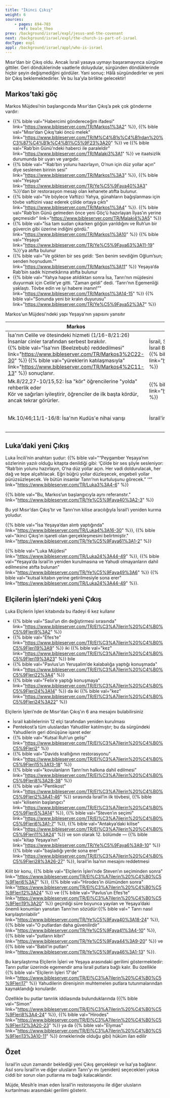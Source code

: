 ```yaml
---
title: "İkinci Çıkış"
weight: 6
sources:
    - pages: 694–703
      ref: beale_theo
prev: /background/israel/expl/jesus-and-the-covenant
next: /background/israel/expl/the-church-is-part-of-israel
docType: expl
appl: /background/israel/appl/who-is-israel
---
```


Mısır’dan bir Çıkış oldu. Ancak İsrail yasaya uymayı başaramayınca sürgüne gittiler. Geri döndüklerinde vaatlerle doluydular, sürgünden döndüklerinde hiçbir şeyin değişmediğini gördüler. Yani sonuç: Hâlâ sürgündedirler ve yeni bir Çıkış beklemektedirler. Ve bu İsa’yla birlikte gelecektir!

## Markos’taki göç

<a name="098c"></a>
Markos Müjdesi’nin başlangıcında Mısır’dan Çıkış’a pek çok gönderme vardır:

- {{% bible val="Habercimi göndereceğim ifadesi" link="https://www.bibleserver.com/TR/Markos1%3A2" %}}, {{% bible val="Mısır’dan Çıkış’taki öncü melek" link="https://www.bibleserver.com/TR/M%C4%B1s%C4%B1rdan%20%C3%87%C4%B1k%C4%B1%C5%9F23%3A20" %}} ve {{% bible val="Rab’bin Günü’ndeki haberci ile paraleldir" link="https://www.bibleserver.com/TR/Malaki3%3A1" %}} ve itaatsizlik durumunda bir uyarı ve yargıdır.
- {{% bible val="“Rab’bin yolunu hazırlayın, O’nun için düz yollar açın” diye seslenen birinin sesi" link="https://www.bibleserver.com/TR/Markos1%3A3" %}}, {{% bible val="Yeşaya" link="https://www.bibleserver.com/TR/Ye%C5%9Faya40%3A3" %}}’dan bir restorasyon mesajı olan kehanete atıfta bulunur.
- {{% bible val="Ve böylece Vaftizci Yahya, günahların bağışlanması için tövbe vaftizini vaaz ederek çölde ortaya çıktı" link="https://www.bibleserver.com/TR/Markos1%3A4" %}}. {{% bible val="Rab’bin Günü gelmeden önce yeni Göç’ü hazırlayan İlyas’ın yerine geçmesidir" link="https://www.bibleserver.com/TR/Malaki4%3A5" %}}
- {{% bible val="İsa tam sudan çıkarken göğün yarıldığını ve Ruh’un bir güvercin gibi üzerine indiğini gördü." link="https://www.bibleserver.com/TR/Markos1%3A10" %}} {{% bible val="Yeşaya" link="https://www.bibleserver.com/TR/Ye%C5%9Faya63%3A11-19" %}}’ya atıfta bulunur
- {{% bible val="Ve gökten bir ses geldi: ‘Sen benim sevdiğim Oğlum’sun; senden hoşnudum.”" link="https://www.bibleserver.com/TR/Markos1%3A11" %}} Yeşaya’da Rab’bin sadık hizmetkârına atıfta bulunur
- {{% bible val="Yahya hapse atıldıktan sonra İsa, Tanrı’nın müjdesini duyurmak için Celile’ye gitti. “Zaman geldi” dedi. ‘Tanrı’nın Egemenliği yaklaştı. Tövbe edin ve iyi habere inanın!”" link="https://www.bibleserver.com/TR/Markos1%3A14-15" %}} {{% bible val="Sonunda yeni bir kralın duyurusu" link="https://www.bibleserver.com/TR/Ye%C5%9Faya52%3A7" %}}

Markos'un Müjdesi'ndeki yapı Yeşaya'nın yapısını yansıtır

| Markos | Yeşaya 40-66 | Açıklama |
|------|----------------|----------|
| İsa'nın Celile ve ötesindeki hizmeti (1/16-8/21:26) </br> İnsanlar cinler tarafından serbest bırakılır. </br> {{% bible val="İsa'nın (Beelzebub) reddedilmesi" link="https://www.bibleserver.com/TR/Markos3%2C22-30" %}} {{% bible val="yüreklerin katılaşmasıyla" link="https://www.bibleserver.com/TR/Markos4%2C11-13" %}} sonuçlanır. | İsrail, Savaşçı ve Şifacı Tanrı tarafından kölelikten kurtarılır</br> İsrail Babil'den kurtarılır </br> {{% bible val="Tanrı'yı reddetmek: Tanrı onların düşmanı olur" link="https://www.bibleserver.com/TR/Ye%C5%9Faya63%2C10" %}} | Cinlerden kurtuluş İsa'nın yetkisini gösterir, Tanrı'ya insanları hapisten kurtaran savaşçı olarak gönderme yapar.</br> İnsanlar cinler tarafından tutsak edilir. |
| Mk.8/22,27-10/15,52: İsa "kör" öğrencilerine "yolda" rehberlik eder </br> Kör ve sağırları iyileştirir, öğrenciler de ilk başta kördür, ancak tekrar görürler. | {{% bible val="Tanrı \"körlere\" \"yolda\" rehberlik eder" link="https://www.bibleserver.com/TR/Ye%C5%9Faya42%2C16" %}} | İsa'nın acı çekmesi, çıkışının gerçekleştiği yoldur (Yşa.53: hizmetkâr ölümüyle yol alır (Mk.10/45)) |
| Mk.10/46;11/1-16/8: İsa'nın Kudüs'e nihai varışı | İsrail'in Kudüs'e nihai varışı | İsa incir ağacını örter: başlangıca gönderme: {{% bible val="yargı ya da vaat, yalnızca meyve verirse" link="https://www.bibleserver.com/TR/Vahiy17%2C14" %}} |

## Luka’daki yeni Çıkış

<a name="bfa6"></a>
Luka İncili’nin anahtarı şudur: {{% bible val="“Peygamber Yeşaya’nın sözlerinin yazılı olduğu kitapta denildiği gibi: ‘Çölde bir ses şöyle sesleniyor: “Rab’bin yolunu hazırlayın, O’na düz yollar açın. Her vadi doldurulacak, her dağ ve tepe alçaltılacak. Eğri büğrü yollar düzleşecek, engebeli yollar pürüzsüzleşecek. Ve bütün insanlar Tanrı’nın kurtuluşunu görecek.” ‘“" link="https://www.bibleserver.com/TR/Luka3%3A4-6" %}}

{{% bible val="Bu, Markos’un başlangıcıyla aynı referanstır." link="https://www.bibleserver.com/TR/Ye%C5%9Faya40%3A2-3" %}}

Bu yol Mısır’dan Çıkış’tır ve Tanrı’nın kilise aracılığıyla İsrail’i yeniden kurma yoludur.

{{% bible val="İsa Yeşaya’dan alıntı yaptığında" link="https://www.bibleserver.com/TR/Luka4%3A16-30" %}}, {{% bible val="ikinci Çıkış’ın işareti olan gerçekleşmesini belirtmiştir." link="https://www.bibleserver.com/TR/Ye%C5%9Faya61%3A1-2" %}}

{{% bible val="Luka Müjdesi" link="https://www.bibleserver.com/TR/Luka24%3A44-49" %}}, {{% bible val="Yeşaya’da İsrail’in yeniden kurulmasına ve Yahudi olmayanların dahil edilmesine atıfta bulunan" link="https://www.bibleserver.com/TR/Ye%C5%9Faya49%3A6" %}} {{% bible val="kutsal kitabın yerine getirilmesiyle sona erer" link="https://www.bibleserver.com/TR/Luka24%3A44-49" %}}.

## Elçilerin İşleri’ndeki yeni Çıkış

<a name="f704"></a>
Luka Elçilerin İşleri kitabında bu ifadeyi 6 kez kullanır

- {{% bible val="Saul’un din değiştirmesi sırasında" link="https://www.bibleserver.com/TR/El%C3%A7ilerin%20%C4%B0%C5%9Fleri9%3A2" %}}
- {{% bible val="Efes’te" link="https://www.bibleserver.com/TR/El%C3%A7ilerin%20%C4%B0%C5%9Fleri19%3A9" %}} iki {{% bible val="kez" link="https://www.bibleserver.com/TR/El%C3%A7ilerin%20%C4%B0%C5%9Fleri19%3A23" %}} bile
- {{% bible val="Pavlus’un Yeruşalim’de kalabalığa yaptığı konuşmada" link="https://www.bibleserver.com/TR/El%C3%A7ilerin%20%C4%B0%C5%9Fleri22%3A4" %}}
- {{% bible val="Felix’e yaptığı konuşmaya" link="https://www.bibleserver.com/TR/El%C3%A7ilerin%20%C4%B0%C5%9Fleri24%3A14" %}} da iki {{% bible val="kez" link="https://www.bibleserver.com/TR/El%C3%A7ilerin%20%C4%B0%C5%9Fleri24%3A22" %}}

Elçilerin İşleri’nde de Mısır’dan Çıkış’ın 6 ana mesajını bulabilirsiniz

- İsrail kabilelerinin 12 elçi tarafından yeniden kurulması
- Pentekost’a tüm uluslardan Yahudiler katılmıştır; bu da sürgündeki Yahudilerin geri dönüşüne işaret eder
- {{% bible val="Kutsal Ruh’un gelişi" link="https://www.bibleserver.com/TR/El%C3%A7ilerin%20%C4%B0%C5%9Fleri2" %}}
- {{% bible val="Davids krallığının restorasyonu" link="https://www.bibleserver.com/TR/El%C3%A7ilerin%20%C4%B0%C5%9Fleri15%3A13-18" %}}
- {{% bible val="kovulanların Tanrı’nın halkına dahil edilmesi" link="https://www.bibleserver.com/TR/El%C3%A7ilerin%20%C4%B0%C5%9Fleri8%3A28-38" %}}
- {{% bible val="Pentikost" link="https://www.bibleserver.com/TR/El%C3%A7ilerin%20%C4%B0%C5%9Fleri2%3A41-46" %}} sırasında İsrail’in ilk tövbesi, {{% bible val="kilisenin başlangıcı" link="https://www.bibleserver.com/TR/El%C3%A7ilerin%20%C4%B0%C5%9Fleri5%3A14" %}}, {{% bible val="Steven’ın seçimi" link="https://www.bibleserver.com/TR/El%C3%A7ilerin%20%C4%B0%C5%9Fleri6%3A1-7" %}}, {{% bible val="Antakya’daki kilise" link="https://www.bibleserver.com/TR/El%C3%A7ilerin%20%C4%B0%C5%9Fleri11%3A24" %}} ve son olarak 12. bölümde — {{% bible val="kitap Yeşaya’nın" link="https://www.bibleserver.com/TR/Ye%C5%9Faya6%3A9-10" %}} {{% bible val="başladığı yerde sona erer" link="https://www.bibleserver.com/TR/El%C3%A7ilerin%20%C4%B0%C5%9Fleri28%3A26-27" %}}, İsrail’in İsa’nın mesajını reddetmesi

Kilit bir konu, {{% bible val="Elçilerin İşleri’nde Steven’ın seçiminden sonra" link="https://www.bibleserver.com/TR/El%C3%A7ilerin%20%C4%B0%C5%9Fleri6%3A7" %}}, {{% bible val="Hirodes’in ölümünden sonra" link="https://www.bibleserver.com/TR/El%C3%A7ilerin%20%C4%B0%C5%9Fleri12%3A24" %}} ve {{% bible val="Pavlus’un Efes’te" link="https://www.bibleserver.com/TR/El%C3%A7ilerin%20%C4%B0%C5%9Fleri19%3A20" %}} geçirdiği süre boyunca yayılan ve Yeşaya’daki önemli konumları yansıtan Tanrı’nın sözüdür:{{% bible val=" Tanrı nasıl karşılaştırılabilir" link="https://www.bibleserver.com/TR/Ye%C5%9Faya40%3A18-24" %}}, {{% bible val="O putlardan daha güvenilirdir" link="https://www.bibleserver.com/TR/Ye%C5%9Faya41%3A4-10" %}}, {{% bible val="putların kibri" link="https://www.bibleserver.com/TR/Ye%C5%9Faya44%3A9-20" %}} ve {{% bible val="Babil’in putları" link="https://www.bibleserver.com/TR/Ye%C5%9Faya46%3A1-13" %}}.

Bu karşılaştırma Elçilerin İşleri ve Yeşaya arasındaki gerilimi göstermektedir: Tanrı putlar üzerinde egemendir ama İsrail putlara bağlı kalır. Bu özellikle {{% bible val="Elçilerin İşleri 17'de" link="https://www.bibleserver.com/TR/El%C3%A7ilerin%20%C4%B0%C5%9Fleri17" %}} Yahudilerin direnişinin muhtemelen putlara tutunmalarından kaynaklandığı konulardır.

Özellikle bu putlar tanrılık iddiasında bulunduklarında ({{% bible val="Simon" link="https://www.bibleserver.com/TR/El%C3%A7ilerin%20%C4%B0%C5%9Fleri8%3A4-24" %}}, {{% bible val="Hirodes" link="https://www.bibleserver.com/TR/El%C3%A7ilerin%20%C4%B0%C5%9Fleri12%3A20-23" %}} ya da {{% bible val="Elymas" link="https://www.bibleserver.com/TR/El%C3%A7ilerin%20%C4%B0%C5%9Fleri13%3A10-11" %}} örneklerinde olduğu gibi) hüküm ilan edilir

## Özet

<a name="3d5f"></a>
İsrail’in uzun zamandır beklediği yeni Çıkış gerçekleşir ve İsa’ya bağlanır. Asıl soru İsrail’in ve diğer ulusların Tanrı’yı mı (yeniden) seçecekleri yoksa ciddi bir sorun olan putlarına mı bağlı kalacaklarıdır.

Müjde, Mesih’e iman eden İsrail’in restorasyonu ile diğer ulusların kurtarılması arasındaki gerilimi gösterir.
